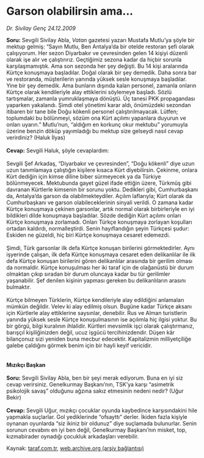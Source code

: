 # Garson olabilirsin ama...

*Dr. Sivilay Genç 24.12.2009*

<div class="yazi"><b>Soru:</b> Sevgili Sivilay Abla, <i>Vatan</i> gazetesi yazarı Mustafa Mutlu’ya şöyle bir mektup gelmiş: “Sayın Mutlu, Ben Antalya’da bir otelde restoran şefi olarak çalışıyorum. Her sezon Diyarbakır ve çevresinden gelen 14 kişiyi düzenli olarak işe alır ve çalıştırırız. Geçtiğimiz sezona kadar da hiçbir sorunla karşılaşmamıştık. Ama son sezonda her şey değişti. Bu 14 kişi aralarında Kürtçe konuşmaya başladılar. Doğal olarak bir şey demedik. Daha sonra bar ve restoranda, müşterilerin yanında yüksek sesle konuşmaya başladılar. Yine bir şey demedik. Ama bunların dışında kalan personel, zamanla onların Kürtçe olarak kendileriyle alay ettiklerini söylemeye başladı. Sözlü tartışmalar, zamanla yumruklaşmaya dönüştü. Üç tanesi PKK propagandası yaparken yakalandı. Şimdi otel yönetimi karar aldı, önümüzdeki sezondan itibaren bir tane bile Doğu kökenli personel çalıştırılmayacak. Lütfen; toplumdaki bu bölünmeyi, sözüm ona Kürt açılımı yapanlara duyurun ve onları uyarın.” Mutlu’nun, “aldığım en korkunç okur mektubu” yorumuyla üzerine benzin döküp yayımladığı bu mektup size gelseydi nasıl cevap verirdiniz? (Haluk İlyas)<b> <br/><br/>Cevap:</b> Sevgili Haluk, şöyle cevaplardım: <br/><br/>Sevgili Şef Arkadaş, “Diyarbakır ve çevresinden”, “Doğu kökenli” diye uzun uzun tanımlamaya çalıştığın kişilere kısaca Kürt diyebilirsin. Çekinme, onlara Kürt dediğin için kimse diline biber sürmeyecek ya da Türkiye bölünmeyecek. Mektubunda gayet güzel ifade ettiğin üzere, Türkmüş gibi davranan Kürtlerle kimsenin bir sorunu yoktu. Dedikleri gibi, Cumhurbaşkanı da, Antalya’da garson da olabilmekteydiler. Açılım laflarıyla; Kürt olarak da Cumhurbaşkanı ve garson olabileceklerinin sinyali verildi. O zamana kadar Kürtçe konuşmaya çekinen garsonlar, artık normal olarak birbirleriyle en iyi bildikleri dilde konuşmaya başladılar. Sözde dediğin Kürt açılımı onları Kürtçe konuşmaya zorlamadı. Onları Türkçe konuşmaya zorlayan koşulları ortadan kaldırdı, normalleştirdi. Senin hayıflandığın şeyin Türkçesi şudur: Eskiden ne güzeldi, hiç biri Kürtçe konuşmaya cesaret edemezdi. <br/><br/>Şimdi, Türk garsonlar ilk defa Kürtçe konuşan birilerini görmektedirler. Aynı işyerinde çalışan, ilk defa Kürtçe konuşmaya cesaret eden delikanlılar ile ilk defa Kürtçe konuşan birilerini gören delikanlılar arasında bir gerilim olması da normaldir. Kürtçe konuşulması her iki taraf için de olağanüstü bir durum olmaktan çıkıp sıradan bir durum oluncaya kadar bu tür gerilimler yaşanabilir. Şef denilen kişinin yapması gereken bu delikanlıların arasını bulmaktır. <br/><br/>Kürtçe bilmeyen Türklerin, Kürtçe kendileriyle alay edildiğini anlamaları mümkün değildir. Velev ki alay edilmiş olsun. Bugüne kadar Türkçe aksanı için Kürtlerle alay ettiklerine saysınlar, denebilir. Rus ve Alman turistlerin yanında yüksek sesle Kürtçe konuşulmasının ise açılımla hiç ilgisi yoktur. Bu bir görgü, bilgi kuralının ihlalidir. Kürtleri mevsimlik işçi olarak çalıştırmanız, barışçıl kişiliğinizden değil, ucuz işgücü tercihinizdendir. Düşen kâr bilançonuz sizi yeniden buna mecbur edecektir. Kapitalizmin milliyetçiliğe galebe çaldığını görmek benim için bir hayli keyif vericidir. <b><br/><br/><br/>Mızıkçı Başkan <br/><br/>Soru:</b> Sevgili Sivilay Abla, ben bir şeyi merak ediyorum. Buna en iyi siz cevap verirsiniz. Genelkurmay Başkanı’nın, TSK’ya karşı “asimetrik psikolojik savaş” olduğunu ağzına sakız etmesinin nedeni nedir? (Uğur Bekir)<b> <br/><br/>Cevap:</b> Sevgili Uğur, mızıkçı çocuklar oyunda kaybedince karşısındakini hile yapmakla suçlarlar. Gol yediklerinde “ofsayttı” derler. İkiden fazla kişiyle oynanan oyunlarda “siz ikiniz bir oldunuz” diye suçlamada bulunurlar. Senin sorunun cevabını en iyi ben değil, Genelkurmay Başkanı’nın misket, top, kızmabirader oynadığı çocukluk arkadaşları verebilir.</div>

Kaynak: [taraf.com.tr](http://www.taraf.com.tr:80/makale/9193.htm), [web.archive.org (arşiv bağlantısı)](http://web.archive.org/web/20100329035703/http://www.taraf.com.tr:80/makale/9193.htm)
